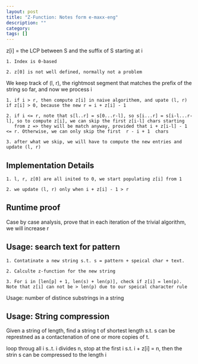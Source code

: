 ```yaml
---
layout: post
title: "Z-Function: Notes form e-maxx-eng"
description: ""
category: 
tags: []
---
```


z[i] = the LCP between S and the suffix of S starting at i

```
1. Index is 0-based

2. z[0] is not well defined, normally not a problem

```

We keep track of (l, r), the rightmost segment that matches the prefix of the string so far, and now we process i

```
1. if i > r, then compute z[i] in naive algorithem, and upate (l, r) if z[i] > 0, because the new r = i + z[i] - 1 

2. if i <= r, note that s[l..r] = s[0...r-l], so s[i...r] = s[i-l...r-l], so to compute z[i], we can skip the first z[i-l] chars starting
   from z => they will be match anyway, provided that i + z[i-l] - 1 <= r. Otherwise, we can only skip the first  r - i + 1  chars

3. after what we skip, we will have to compute the new entries and update (l, r)

```

Implementation Details
-------------

```
1. l, r, z[0] are all inited to 0, we start populating z[i] from 1

2. we update (l, r) only when i + z[i] - 1 > r

```


Runtime proof
------------
Case by case analysis, prove that in each iteration of the trivial algorithm, we will increase r



Usage: search text for pattern 
--------
```
1. Contatinate a new string s.t. s = pattern + speical char + text. 

2. Calculte z-function for the new string

3. For i in [len[p] + 1, len(s) + len(p)], check if z[i] = len(p). Note that z[i] can not be > len(p) due to our speical character rule 
```

Usage: number of distince substrings in a string



Usage: String compression
---------
Given a string of length, find a string t of shortest length s.t. s can be represtned as a contactenation of one or more copies of t.

loop throug all i s..t. i divides n, stop at the first i s.t. i + z[i] = n, then the strin s can be compressed to the length i

 

